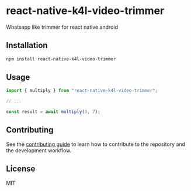 # react-native-k4l-video-trimmer

Whatsapp like trimmer for react native android

## Installation

```sh
npm install react-native-k4l-video-trimmer
```

## Usage

```js
import { multiply } from "react-native-k4l-video-trimmer";

// ...

const result = await multiply(3, 7);
```

## Contributing

See the [contributing guide](CONTRIBUTING.md) to learn how to contribute to the repository and the development workflow.

## License

MIT
